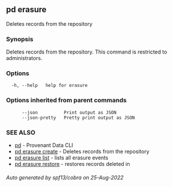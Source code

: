 ## pd erasure

Deletes records from the repository

### Synopsis

Deletes records from the repository. This command is restricted to administrators.

### Options

```
  -h, --help   help for erasure
```

### Options inherited from parent commands

```
      --json          Print output as JSON
      --json-pretty   Pretty print output as JSON
```

### SEE ALSO

* [pd](/docs/commands/pd.html)	 - Provenant Data CLI
* [pd erasure create](/docs/commands/pd_erasure_create.html)	 - Deletes records from the repository
* [pd erasure list](/docs/commands/pd_erasure_list.html)	 - lists all erasure events
* [pd erasure restore](/docs/commands/pd_erasure_restore.html)	 - restores records deleted in <erasure id>

###### Auto generated by spf13/cobra on 25-Aug-2022
